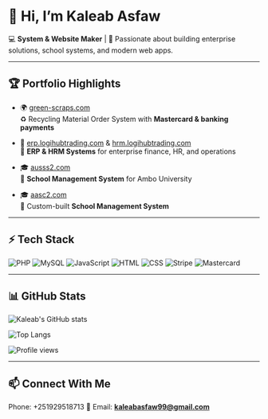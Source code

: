 # 👋 Hi, I’m Kaleab Asfaw  

💻 **System & Website Maker** | 🚀 Passionate about building enterprise solutions, school systems, and modern web apps.  

---

## 🏆 Portfolio Highlights  

- 🌍 [green-scraps.com](https://green-scraps.com)  
  ♻️ Recycling Material Order System with **Mastercard & banking payments**  

- 🏢 [erp.logihubtrading.com](https://erp.logihubtrading.com) & [hrm.logihubtrading.com](https://hrm.logihubtrading.com)  
  🔧 **ERP & HRM Systems** for enterprise finance, HR, and operations  

- 🎓 [ausss2.com](https://ausss2.com)  
  📘 **School Management System** for Ambo University  

- 🎓 [aasc2.com](https://aasc2.com)  
  🏫 Custom-built **School Management System**  

---

## ⚡ Tech Stack  

![PHP](https://img.shields.io/badge/Code-PHP-blue)
![MySQL](https://img.shields.io/badge/Database-MySQL-orange)
![JavaScript](https://img.shields.io/badge/Frontend-JavaScript-yellow)
![HTML](https://img.shields.io/badge/Markup-HTML-red)
![CSS](https://img.shields.io/badge/Style-CSS-green)
![Stripe](https://img.shields.io/badge/Payments-Stripe-purple)
![Mastercard](https://img.shields.io/badge/Payments-Mastercard-darkred)

---

## 📊 GitHub Stats  

![Kaleab's GitHub stats](https://github-readme-stats.vercel.app/api?username=kaleabasfaw&show_icons=true&theme=tokyonight)  

![Top Langs](https://github-readme-stats.vercel.app/api/top-langs/?username=kaleabasfaw&layout=compact&theme=radical)  

![Profile views](https://komarev.com/ghpvc/?username=kaleabasfaw)  

---

## 📫 Connect With Me  

   Phone: +251929518713
📧 Email: **kaleabasfaw99@gmail.com**  
